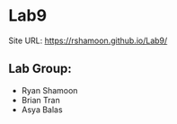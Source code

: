 # Lab9

Site URL: https://rshamoon.github.io/Lab9/

## Lab Group:

- Ryan Shamoon
- Brian Tran
- Asya Balas
